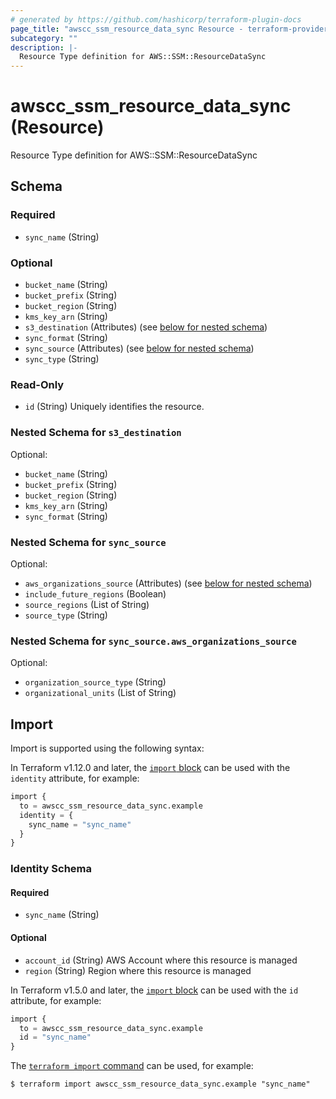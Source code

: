 ```yaml
---
# generated by https://github.com/hashicorp/terraform-plugin-docs
page_title: "awscc_ssm_resource_data_sync Resource - terraform-provider-awscc"
subcategory: ""
description: |-
  Resource Type definition for AWS::SSM::ResourceDataSync
---
```


# awscc_ssm_resource_data_sync (Resource)

Resource Type definition for AWS::SSM::ResourceDataSync



<!-- schema generated by tfplugindocs -->
## Schema

### Required

- `sync_name` (String)

### Optional

- `bucket_name` (String)
- `bucket_prefix` (String)
- `bucket_region` (String)
- `kms_key_arn` (String)
- `s3_destination` (Attributes) (see [below for nested schema](#nestedatt--s3_destination))
- `sync_format` (String)
- `sync_source` (Attributes) (see [below for nested schema](#nestedatt--sync_source))
- `sync_type` (String)

### Read-Only

- `id` (String) Uniquely identifies the resource.

<a id="nestedatt--s3_destination"></a>
### Nested Schema for `s3_destination`

Optional:

- `bucket_name` (String)
- `bucket_prefix` (String)
- `bucket_region` (String)
- `kms_key_arn` (String)
- `sync_format` (String)


<a id="nestedatt--sync_source"></a>
### Nested Schema for `sync_source`

Optional:

- `aws_organizations_source` (Attributes) (see [below for nested schema](#nestedatt--sync_source--aws_organizations_source))
- `include_future_regions` (Boolean)
- `source_regions` (List of String)
- `source_type` (String)

<a id="nestedatt--sync_source--aws_organizations_source"></a>
### Nested Schema for `sync_source.aws_organizations_source`

Optional:

- `organization_source_type` (String)
- `organizational_units` (List of String)

## Import

Import is supported using the following syntax:

In Terraform v1.12.0 and later, the [`import` block](https://developer.hashicorp.com/terraform/language/import) can be used with the `identity` attribute, for example:

```terraform
import {
  to = awscc_ssm_resource_data_sync.example
  identity = {
    sync_name = "sync_name"
  }
}
```

<!-- schema generated by tfplugindocs -->
### Identity Schema

#### Required

- `sync_name` (String)

#### Optional

- `account_id` (String) AWS Account where this resource is managed
- `region` (String) Region where this resource is managed

In Terraform v1.5.0 and later, the [`import` block](https://developer.hashicorp.com/terraform/language/import) can be used with the `id` attribute, for example:

```terraform
import {
  to = awscc_ssm_resource_data_sync.example
  id = "sync_name"
}
```

The [`terraform import` command](https://developer.hashicorp.com/terraform/cli/commands/import) can be used, for example:

```shell
$ terraform import awscc_ssm_resource_data_sync.example "sync_name"
```
